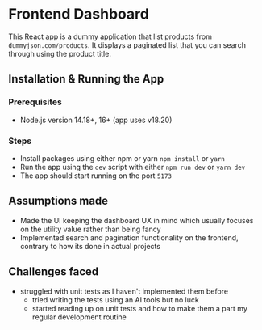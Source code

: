 # Frontend Dashboard

This React app is a dummy application that list products from
`dummyjson.com/products`. It displays a paginated list that you can search through using the product title.
## Installation & Running the App

### Prerequisites
- Node.js version 14.18+, 16+ (app uses v18.20)

### Steps
- Install packages using either npm or yarn `npm install` or `yarn`
- Run the app using the `dev` script with either `npm run dev` or `yarn dev`
- The app should start running on the port `5173`

## Assumptions made

- Made the UI keeping the dashboard UX in mind which usually focuses on the utility value rather than being fancy
- Implemented search and pagination functionality on the frontend, contrary to how its done in actual projects

## Challenges faced

- struggled with unit tests as I haven't implemented them before
  - tried writing the tests using an AI tools but no luck
  - started reading up on unit tests and how to make them a part my regular development routine
